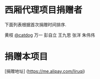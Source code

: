 西厢代理项目捐赠者
=================
下面列表根据首次捐赠时间排序.

黄枝 [@catdog](https://github.com/catdog) 
万一
彭自立
王九思
张洋
朱伟伟

捐赠本项目
=========
[捐赠地址] (https://me.alipay.com/liruqi)
